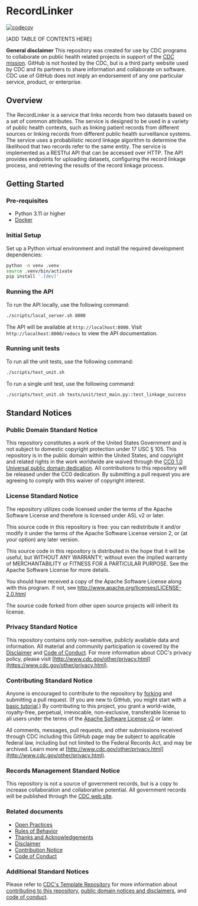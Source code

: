 # RecordLinker

[![codecov](https://codecov.io/github/CDCgov/RecordLinker/graph/badge.svg?token=V0FH691B9B)](https://codecov.io/github/CDCgov/RecordLinker)

[ADD TABLE OF CONTENTS HERE]

**General disclaimer** This repository was created for use by CDC programs to collaborate on public health related projects in support of the [CDC mission](https://www.cdc.gov/about/organization/mission.htm).  GitHub is not hosted by the CDC, but is a third party website used by CDC and its partners to share information and collaborate on software. CDC use of GitHub does not imply an endorsement of any one particular service, product, or enterprise. 

## Overview

The RecordLinker is a service that links records from two datasets based on a set of common attributes. The service is designed to be used in a variety of public health contexts, such as linking patient records from different sources or linking records from different public health surveillance systems. The service uses a probabilistic record linkage algorithm to determine the likelihood that two records refer to the same entity. The service is implemented as a RESTful API that can be accessed over HTTP. The API provides endpoints for uploading datasets, configuring the record linkage process, and retrieving the results of the record linkage process.

## Getting Started

### Pre-requisites

- Python 3.11 or higher
- [Docker](https://docs.docker.com/get-docker/)

### Initial Setup

Set up a Python virtual environment and install the required development dependencies:
```bash
python -m venv .venv
source .venv/bin/activate
pip install '.[dev]'
```

### Running the API

To run the API locally, use the following command:
```bash
./scripts/local_server.sh 8000
```

The API will be available at `http://localhost:8000`. Visit `http://localhost:8000/redocs` to view the API documentation.

### Running unit tests

To run all the unit tests, use the following command:
```bash
./scripts/test_unit.sh
```

To run a single unit test, use the following command:
```bash
./scripts/test_unit.sh tests/unit/test_main.py::test_linkage_success
```

## Standard Notices

### Public Domain Standard Notice
This repository constitutes a work of the United States Government and is not
subject to domestic copyright protection under 17 USC § 105. This repository is in
the public domain within the United States, and copyright and related rights in
the work worldwide are waived through the [CC0 1.0 Universal public domain dedication](https://creativecommons.org/publicdomain/zero/1.0/).
All contributions to this repository will be released under the CC0 dedication. By
submitting a pull request you are agreeing to comply with this waiver of
copyright interest.

### License Standard Notice
The repository utilizes code licensed under the terms of the Apache Software
License and therefore is licensed under ASL v2 or later.

This source code in this repository is free: you can redistribute it and/or modify it under
the terms of the Apache Software License version 2, or (at your option) any
later version.

This source code in this repository is distributed in the hope that it will be useful, but WITHOUT ANY
WARRANTY; without even the implied warranty of MERCHANTABILITY or FITNESS FOR A
PARTICULAR PURPOSE. See the Apache Software License for more details.

You should have received a copy of the Apache Software License along with this
program. If not, see http://www.apache.org/licenses/LICENSE-2.0.html

The source code forked from other open source projects will inherit its license.

### Privacy Standard Notice
This repository contains only non-sensitive, publicly available data and
information. All material and community participation is covered by the
[Disclaimer](docs/DISCLAIMER.md)
and [Code of Conduct](docs/code-of-conduct.md).
For more information about CDC's privacy policy, please visit [http://www.cdc.gov/other/privacy.html](https://www.cdc.gov/other/privacy.html).

### Contributing Standard Notice
Anyone is encouraged to contribute to the repository by [forking](https://help.github.com/articles/fork-a-repo)
and submitting a pull request. (If you are new to GitHub, you might start with a
[basic tutorial](https://help.github.com/articles/set-up-git).) By contributing
to this project, you grant a world-wide, royalty-free, perpetual, irrevocable,
non-exclusive, transferable license to all users under the terms of the
[Apache Software License v2](http://www.apache.org/licenses/LICENSE-2.0.html) or
later.

All comments, messages, pull requests, and other submissions received through
CDC including this GitHub page may be subject to applicable federal law, including but not limited to the Federal Records Act, and may be archived. Learn more at [http://www.cdc.gov/other/privacy.html](http://www.cdc.gov/other/privacy.html).

### Records Management Standard Notice
This repository is not a source of government records, but is a copy to increase
collaboration and collaborative potential. All government records will be
published through the [CDC web site](http://www.cdc.gov).

### Related documents

* [Open Practices](docs/open_practices.md)
* [Rules of Behavior](docs/rules_of_behavior.md)
* [Thanks and Acknowledgements](docs/thanks.md)
* [Disclaimer](docs/DISCLAIMER.md)
* [Contribution Notice](docs/CONTRIBUTING.md)
* [Code of Conduct](docs/code-of-conduct.md)

### Additional Standard Notices
Please refer to [CDC's Template Repository](https://github.com/CDCgov/template) for more information about [contributing to this repository](https://github.com/CDCgov/template/blob/main/CONTRIBUTING.md), [public domain notices and disclaimers](https://github.com/CDCgov/template/blob/main/DISCLAIMER.md), and [code of conduct](https://github.com/CDCgov/template/blob/main/code-of-conduct.md).

